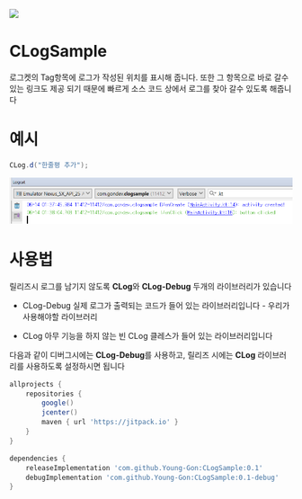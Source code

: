 [![](https://jitpack.io/v/Young-Gon/CLogSample.svg)](https://jitpack.io/#Young-Gon/CLogSample)
# CLogSample #

로그켓의 Tag항목에 로그가 작성된 위치를 표시해 줍니다. 또한 그 항목으로 바로 갈수 있는 링크도 제공 되기 때문에 빠르게 소스 코드 상에서 로그를 찾아
갈수 있도록 해줍니다

# 예시 #
```java
CLog.d("한줄평 추가");
```

![capture](/capture_CLog.png)

# 사용법 #
릴리즈시 로그를 남기지 않도록 **CLog**와 **CLog-Debug** 두개의 라이브러리가 있습니다
* CLog-Debug
  실제 로그가 출력되는 코드가 들어 있는 라이브러리입니다 - 우리가 사용해야할 라이브러리
  
* CLog
  아무 기능을 하지 않는 빈 CLog 클레스가 들어 있는 라이브러리입니다
  
다음과 같이 디버그시에는 **CLog-Debug**를 사용하고, 릴리즈 시에는 **CLog** 라이브러리를 사용하도록 설정하시면 됩니다


```gradle
allprojects {
    repositories {
        google()
        jcenter()
        maven { url 'https://jitpack.io' }
    }
}
```

```gradle
dependencies {
    releaseImplementation 'com.github.Young-Gon:CLogSample:0.1'
    debugImplementation 'com.github.Young-Gon:CLogSample:0.1-debug'
}
```
